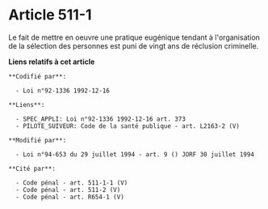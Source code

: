 # Article 511-1

Le fait de mettre en oeuvre une pratique eugénique tendant à l'organisation de la sélection des personnes est puni de vingt
ans de réclusion criminelle.

**Liens relatifs à cet article**

	**Codifié par**:

	  - Loi n°92-1336 1992-12-16

	**Liens**:

	  - SPEC_APPLI: Loi n°92-1336 1992-12-16 art. 373
	  - PILOTE_SUIVEUR: Code de la santé publique - art. L2163-2 (V)

	**Modifié par**:

	  - Loi n°94-653 du 29 juillet 1994 - art. 9 () JORF 30 juillet 1994

	**Cité par**:

	  - Code pénal - art. 511-1-1 (V)
	  - Code pénal - art. 511-2 (V)
	  - Code pénal - art. R654-1 (V)
